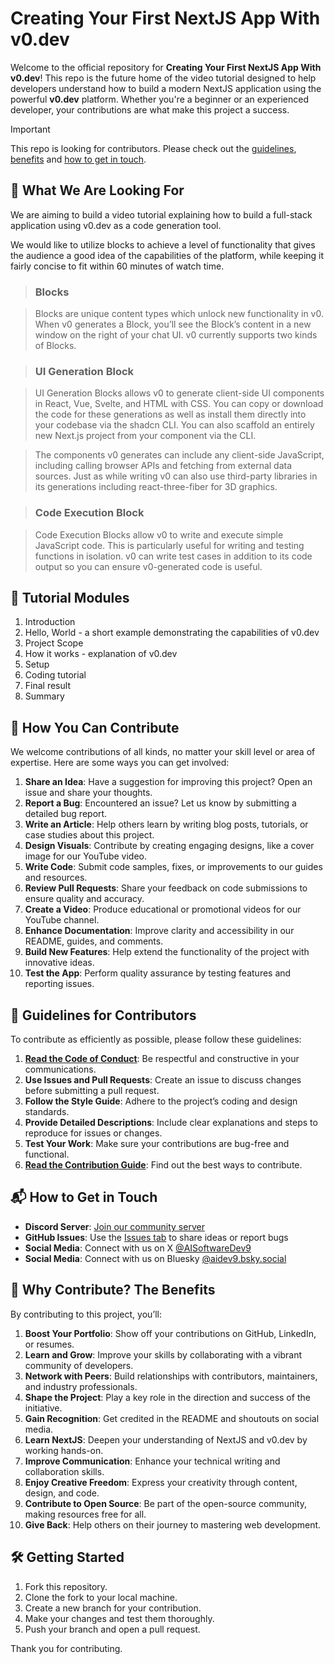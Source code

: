# Creating Your First NextJS App With v0.dev

Welcome to the official repository for **Creating Your First NextJS App With v0.dev**! This repo is the future home of the video tutorial designed to help developers understand how to build a modern NextJS application using the powerful **v0.dev** platform. Whether you're a beginner or an experienced developer, your contributions are what make this project a success.

> [!IMPORTANT]  
> This repo is looking for contributors. Please check out the [guidelines](#guidelines), [benefits](#benefits) and [how to get in touch](#getintouch).

## 💎 What We Are Looking For

We are aiming to build a video tutorial explaining how to build a full-stack application using v0.dev as a code generation tool.

We would like to utilize blocks to achieve a level of functionality that gives the audience a good idea of the capabilities of the platform, while keeping it fairly concise to fit within 60 minutes of watch time.

> ### Blocks

> Blocks are unique content types which unlock new functionality in v0. When v0 generates a Block, you’ll see the Block’s content in a new window on the right of your chat UI. v0 currently supports two kinds of Blocks.

> ### UI Generation Block

> UI Generation Blocks allows v0 to generate client-side UI components in React, Vue, Svelte, and HTML with CSS. You can copy or download the code for these generations as well as install them directly into your codebase via the shadcn CLI. You can also scaffold an entirely new Next.js project from your component via the CLI.

> The components v0 generates can include any client-side JavaScript, including calling browser APIs and fetching from external data sources. Just as while writing v0 can also use third-party libraries in its generations including react-three-fiber for 3D graphics.

> ### Code Execution Block

> Code Execution Blocks allow v0 to write and execute simple JavaScript code. This is particularly useful for writing and testing functions in isolation. v0 can write test cases in addition to its code output so you can ensure v0-generated code is useful.

## 📗 Tutorial Modules

1. Introduction
2. Hello, World - a short example demonstrating the capabilities of v0.dev
3. Project Scope
4. How it works - explanation of v0.dev
5. Setup
6. Coding tutorial
7. Final result
8. Summary

## 🤝 How You Can Contribute

We welcome contributions of all kinds, no matter your skill level or area of expertise. Here are some ways you can get involved:

1. **Share an Idea**: Have a suggestion for improving this project? Open an issue and share your thoughts.
2. **Report a Bug**: Encountered an issue? Let us know by submitting a detailed bug report.
3. **Write an Article**: Help others learn by writing blog posts, tutorials, or case studies about this project.
4. **Design Visuals**: Contribute by creating engaging designs, like a cover image for our YouTube video.
5. **Write Code**: Submit code samples, fixes, or improvements to our guides and resources.
6. **Review Pull Requests**: Share your feedback on code submissions to ensure quality and accuracy.
7. **Create a Video**: Produce educational or promotional videos for our YouTube channel.
8. **Enhance Documentation**: Improve clarity and accessibility in our README, guides, and comments.
9. **Build New Features**: Help extend the functionality of the project with innovative ideas.
10. **Test the App**: Perform quality assurance by testing features and reporting issues.

## 🚀 <a name="guidelines">Guidelines for Contributors</a>

To contribute as efficiently as possible, please follow these guidelines:

1. **[Read the Code of Conduct](../CODE_OF_CONDUCT.md)**: Be respectful and constructive in your communications.
2. **Use Issues and Pull Requests**: Create an issue to discuss changes before submitting a pull request.
3. **Follow the Style Guide**: Adhere to the project’s coding and design standards.
4. **Provide Detailed Descriptions**: Include clear explanations and steps to reproduce for issues or changes.
5. **Test Your Work**: Make sure your contributions are bug-free and functional.
6. **[Read the Contribution Guide](../CONTRIBUTING.md)**: Find out the best ways to contribute.

## 📬 <a name="getintouch">How to Get in Touch</a>

- **Discord Server**: [Join our community server](https://discord.gg/eQXBaCvTA9)
- **GitHub Issues**: Use the [Issues tab](https://github.com/aidev9/tuts/issues) to share ideas or report bugs
- **Social Media**: Connect with us on X [@AISoftwareDev9](https://x.com/AISoftwareDev9)
- **Social Media**: Connect with us on Bluesky [@aidev9.bsky.social](https://bsky.app/profile/aidev9.bsky.social)

## 🌟 <a name="benefits">Why Contribute? The Benefits</a>

By contributing to this project, you’ll:

1. **Boost Your Portfolio**: Show off your contributions on GitHub, LinkedIn, or resumes.
2. **Learn and Grow**: Improve your skills by collaborating with a vibrant community of developers.
3. **Network with Peers**: Build relationships with contributors, maintainers, and industry professionals.
4. **Shape the Project**: Play a key role in the direction and success of the initiative.
5. **Gain Recognition**: Get credited in the README and shoutouts on social media.
6. **Learn NextJS**: Deepen your understanding of NextJS and v0.dev by working hands-on.
7. **Improve Communication**: Enhance your technical writing and collaboration skills.
8. **Enjoy Creative Freedom**: Express your creativity through content, design, and code.
9. **Contribute to Open Source**: Be part of the open-source community, making resources free for all.
10. **Give Back**: Help others on their journey to mastering web development.

## 🛠 Getting Started

1. Fork this repository.
2. Clone the fork to your local machine.
3. Create a new branch for your contribution.
4. Make your changes and test them thoroughly.
5. Push your branch and open a pull request.

Thank you for contributing.
